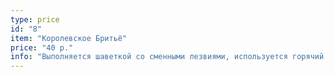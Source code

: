 ```yaml
---
type: price
id: "8"
item: "Королевское Бритьё"
price: "40 р."
info: "Выполняется шаветкой со сменными лезвиями, используется горячий компресс и персонально подобранные косметические средства."
---
```

